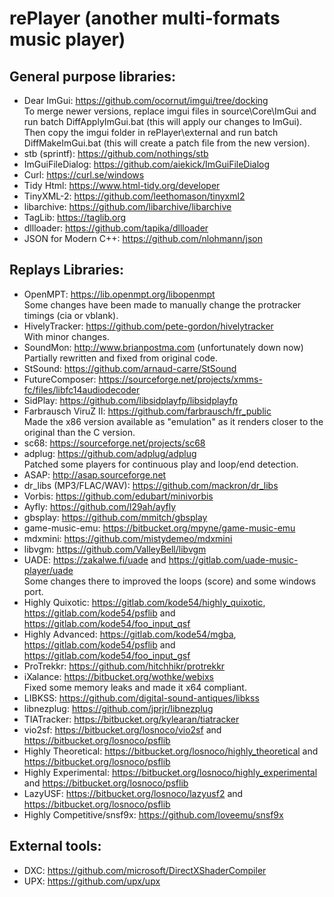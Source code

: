 # rePlayer (another multi-formats music player)

## General purpose libraries:
- Dear ImGui: https://github.com/ocornut/imgui/tree/docking  
  To merge newer versions, replace imgui files in source\Core\ImGui and run batch DiffApplyImGui.bat (this will apply our changes to ImGui).  
  Then copy the imgui folder in rePlayer\external and run batch DiffMakeImGui.bat (this will create a patch file from the new version).
- stb (sprintf): https://github.com/nothings/stb
- ImGuiFileDialog: https://github.com/aiekick/ImGuiFileDialog
- Curl: https://curl.se/windows
- Tidy Html: https://www.html-tidy.org/developer
- TinyXML-2: https://github.com/leethomason/tinyxml2
- libarchive: https://github.com/libarchive/libarchive
- TagLib: https://taglib.org
- dllloader: https://github.com/tapika/dllloader
- JSON for Modern C++: https://github.com/nlohmann/json

## Replays Libraries:
- OpenMPT: https://lib.openmpt.org/libopenmpt  
  Some changes have been made to manually change the protracker timings (cia or vblank).
- HivelyTracker: https://github.com/pete-gordon/hivelytracker  
  With minor changes.
- SoundMon: http://www.brianpostma.com (unfortunately down now)  
  Partially rewritten and fixed from original code.
- StSound: https://github.com/arnaud-carre/StSound
- FutureComposer: https://sourceforge.net/projects/xmms-fc/files/libfc14audiodecoder
- SidPlay: https://github.com/libsidplayfp/libsidplayfp
- Farbrausch ViruZ II: https://github.com/farbrausch/fr_public  
  Made the x86 version available as "emulation" as it renders closer to the original than the C version.
- sc68: https://sourceforge.net/projects/sc68
- adplug: https://github.com/adplug/adplug  
  Patched some players for continuous play and loop/end detection.
- ASAP: http://asap.sourceforge.net
- dr_libs (MP3/FLAC/WAV): https://github.com/mackron/dr_libs
- Vorbis: https://github.com/edubart/minivorbis
- Ayfly: https://github.com/l29ah/ayfly
- gbsplay: https://github.com/mmitch/gbsplay
- game-music-emu: https://bitbucket.org/mpyne/game-music-emu
- mdxmini: https://github.com/mistydemeo/mdxmini
- libvgm: https://github.com/ValleyBell/libvgm
- UADE: https://zakalwe.fi/uade and https://gitlab.com/uade-music-player/uade  
  Some changes there to improved the loops (score) and some windows port.
- Highly Quixotic: https://gitlab.com/kode54/highly_quixotic, https://gitlab.com/kode54/psflib and https://gitlab.com/kode54/foo_input_qsf
- Highly Advanced: https://gitlab.com/kode54/mgba, https://gitlab.com/kode54/psflib and https://gitlab.com/kode54/foo_input_gsf
- ProTrekkr: https://github.com/hitchhikr/protrekkr
- iXalance: https://bitbucket.org/wothke/webixs  
  Fixed some memory leaks and made it x64 compliant.
- LIBKSS: https://github.com/digital-sound-antiques/libkss
- libnezplug: https://github.com/jprjr/libnezplug
- TIATracker: https://bitbucket.org/kylearan/tiatracker
- vio2sf: https://bitbucket.org/losnoco/vio2sf and https://bitbucket.org/losnoco/psflib
- Highly Theoretical: https://bitbucket.org/losnoco/highly_theoretical and https://bitbucket.org/losnoco/psflib
- Highly Experimental: https://bitbucket.org/losnoco/highly_experimental and https://bitbucket.org/losnoco/psflib
- LazyUSF: https://bitbucket.org/losnoco/lazyusf2 and https://bitbucket.org/losnoco/psflib
- Highly Competitive/snsf9x: https://github.com/loveemu/snsf9x

## External tools:
- DXC: https://github.com/microsoft/DirectXShaderCompiler
- UPX: https://github.com/upx/upx